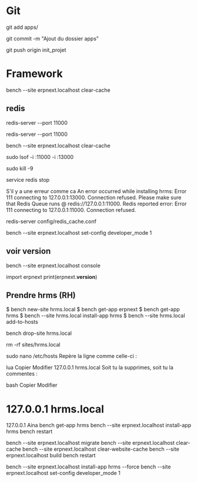 # Git

git add apps/

git commit -m "Ajout du dossier apps"

git push origin init_projet

# Framework


bench --site erpnext.localhost clear-cache

## redis 
redis-server --port 11000

redis-server --port 11000

bench --site erpnext.localhost clear-cache

sudo lsof -i :11000 -i :13000

sudo kill -9 

service redis stop

S'il y a une erreur comme ca 
An error occurred while installing hrms: Error 111 connecting to 127.0.0.1:13000. Connection refused.
Please make sure that Redis Queue runs @ redis://127.0.0.1:11000. Redis reported error: Error 111 connecting to 127.0.0.1:11000. Connection refused.

redis-server config/redis_cache.conf



bench --site erpnext.localhost set-config developer_mode 1

## voir version
bench --site erpnext.localhost console

import erpnext
print(erpnext.__version__)

## Prendre hrms (RH)

$ bench new-site hrms.local
$ bench get-app erpnext
$ bench get-app hrms
$ bench --site hrms.local install-app hrms
$ bench --site hrms.local add-to-hosts

bench drop-site hrms.local

rm -rf sites/hrms.local

sudo nano /etc/hosts
Repère la ligne comme celle-ci :

lua
Copier
Modifier
127.0.0.1 hrms.local
Soit tu la supprimes, soit tu la commentes :

bash
Copier
Modifier
# 127.0.0.1 hrms.local
127.0.0.1
Aina
bench get-app hrms
bench --site erpnext.localhost install-app hrms
bench restart

bench --site erpnext.localhost migrate
bench --site erpnext.localhost clear-cache
bench --site erpnext.localhost clear-website-cache
bench --site erpnext.localhost build
bench restart

bench --site erpnext.localhost install-app hrms --force
bench --site erpnext.localhost set-config developer_mode 1
